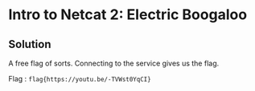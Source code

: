 # Intro to Netcat 2: Electric Boogaloo

## Solution

A free flag of sorts. Connecting to the service gives us the flag.

Flag : `flag{https://youtu.be/-TVWst0YqCI}`
